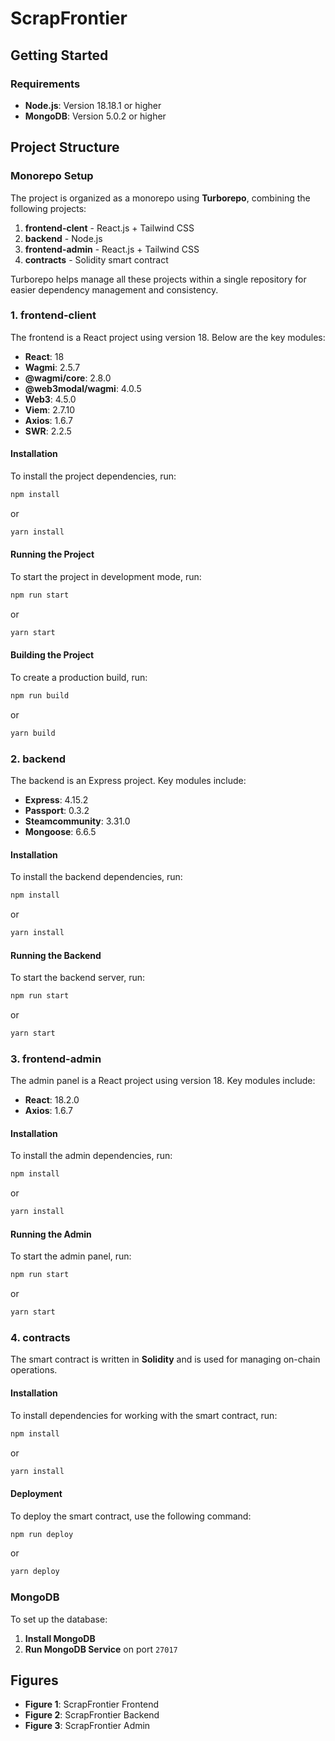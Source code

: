 # ScrapFrontier

## Getting Started

### Requirements
- **Node.js**: Version 18.18.1 or higher
- **MongoDB**: Version 5.0.2 or higher

## Project Structure

### Monorepo Setup
The project is organized as a monorepo using **Turborepo**, combining the following projects:

1. **frontend-clent** - React.js + Tailwind CSS
2. **backend** - Node.js
3. **frontend-admin** - React.js + Tailwind CSS
4. **contracts** - Solidity smart contract

Turborepo helps manage all these projects within a single repository for easier dependency management and consistency.

### 1. frontend-client
The frontend is a React project using version 18. Below are the key modules:

- **React**: 18
- **Wagmi**: 2.5.7
- **@wagmi/core**: 2.8.0
- **@web3modal/wagmi**: 4.0.5
- **Web3**: 4.5.0
- **Viem**: 2.7.10
- **Axios**: 1.6.7
- **SWR**: 2.2.5

#### Installation
To install the project dependencies, run:
```sh
npm install
```
or
```sh
yarn install
```

#### Running the Project
To start the project in development mode, run:
```sh
npm run start
```
or
```sh
yarn start
```

#### Building the Project
To create a production build, run:
```sh
npm run build
```
or
```sh
yarn build
```

### 2. backend
The backend is an Express project. Key modules include:

- **Express**: 4.15.2
- **Passport**: 0.3.2
- **Steamcommunity**: 3.31.0
- **Mongoose**: 6.6.5

#### Installation
To install the backend dependencies, run:
```sh
npm install
```
or
```sh
yarn install
```

#### Running the Backend
To start the backend server, run:
```sh
npm run start
```
or
```sh
yarn start
```

### 3. frontend-admin
The admin panel is a React project using version 18. Key modules include:

- **React**: 18.2.0
- **Axios**: 1.6.7

#### Installation
To install the admin dependencies, run:
```sh
npm install
```
or
```sh
yarn install
```

#### Running the Admin
To start the admin panel, run:
```sh
npm run start
```
or
```sh
yarn start
```

### 4. contracts
The smart contract is written in **Solidity** and is used for managing on-chain operations.

#### Installation
To install dependencies for working with the smart contract, run:
```sh
npm install
```
or
```sh
yarn install
```

#### Deployment
To deploy the smart contract, use the following command:
```sh
npm run deploy
```
or
```sh
yarn deploy
```

### MongoDB
To set up the database:

1. **Install MongoDB**
2. **Run MongoDB Service** on port `27017`

## Figures
- **Figure 1**: ScrapFrontier Frontend
- **Figure 2**: ScrapFrontier Backend
- **Figure 3**: ScrapFrontier Admin
